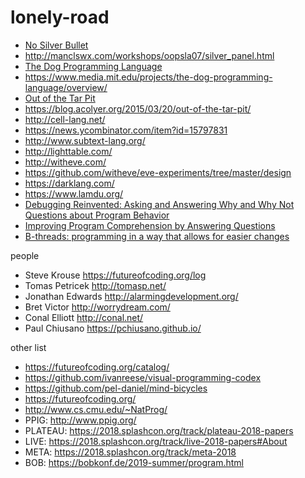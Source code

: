 # lonely-road

* [No Silver Bullet](/Brooks-NoSilverBullet.pdf)
* http://manclswx.com/workshops/oopsla07/silver_panel.html
* [The Dog Programming Language](/Dog-UIST2013.pdf)
* https://www.media.mit.edu/projects/the-dog-programming-language/overview/
* [Out of the Tar Pit](/MoseleyMarks06a.pdf)
* https://blog.acolyer.org/2015/03/20/out-of-the-tar-pit/
* http://cell-lang.net/
* https://news.ycombinator.com/item?id=15797831
* http://www.subtext-lang.org/
* http://lighttable.com/
* http://witheve.com/
* https://github.com/witheve/eve-experiments/tree/master/design
* https://darklang.com/
* https://www.lamdu.org/
* [Debugging Reinvented: Asking and Answering Why and Why Not Questions about Program Behavior](/3edb01c308c7edafa8facc1d0e2b9cc13a69.pdf)
* [Improving Program Comprehension by Answering Questions](/MyersICPC2013NatProg.pdf)
* [B-threads: programming in a way that allows for easier changes](https://medium.com/@lmatteis/b-threads-programming-in-a-way-that-allows-for-easier-changes-5d95b9fb6928)

people

* Steve Krouse https://futureofcoding.org/log
* Tomas Petricek http://tomasp.net/
* Jonathan Edwards http://alarmingdevelopment.org/
* Bret Victor http://worrydream.com/
* Conal Elliott http://conal.net/
* Paul Chiusano https://pchiusano.github.io/

other list

* https://futureofcoding.org/catalog/
* https://github.com/ivanreese/visual-programming-codex
* https://github.com/pel-daniel/mind-bicycles
* https://futureofcoding.org/
* http://www.cs.cmu.edu/~NatProg/
* PPIG: http://www.ppig.org/
* PLATEAU: https://2018.splashcon.org/track/plateau-2018-papers
* LIVE: https://2018.splashcon.org/track/live-2018-papers#About
* META: https://2018.splashcon.org/track/meta-2018
* BOB: https://bobkonf.de/2019-summer/program.html

